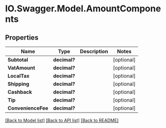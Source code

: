 # IO.Swagger.Model.AmountComponents
## Properties

Name | Type | Description | Notes
------------ | ------------- | ------------- | -------------
**Subtotal** | **decimal?** |  | [optional] 
**VatAmount** | **decimal?** |  | [optional] 
**LocalTax** | **decimal?** |  | [optional] 
**Shipping** | **decimal?** |  | [optional] 
**Cashback** | **decimal?** |  | [optional] 
**Tip** | **decimal?** |  | [optional] 
**ConvenienceFee** | **decimal?** |  | [optional] 

[[Back to Model list]](../README.md#documentation-for-models) [[Back to API list]](../README.md#documentation-for-api-endpoints) [[Back to README]](../README.md)

